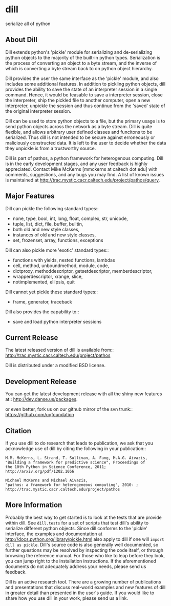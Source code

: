 dill
====
serialize all of python

About Dill
----------
Dill extends python's 'pickle' module for serializing and de-serializing
python objects to the majority of the built-in python types. Serialization
is the process of converting an object to a byte stream, and the inverse
of which is converting a byte stream back to on python object hierarchy.

Dill provides the user the same interface as the 'pickle' module, and
also includes some additional features. In addition to pickling python
objects, dill provides the ability to save the state of an interpreter
session in a single command.  Hence, it would be feasable to save a
interpreter session, close the interpreter, ship the pickled file to
another computer, open a new interpreter, unpickle the session and
thus continue from the 'saved' state of the original interpreter
session.

Dill can be used to store python objects to a file, but the primary
usage is to send python objects across the network as a byte stream.
Dill is quite flexible, and allows arbitrary user defined classes
and funcitons to be serialized.  Thus dill is not intended to be
secure against erroneously or maliciously constructed data. It is
left to the user to decide whether the data they unpickle is from
a trustworthy source.

Dill is part of pathos, a python framework for heterogenous computing.
Dill is in the early development stages, and any user feedback is
highly appreciated. Contact Mike McKerns [mmckerns at caltech dot edu]
with comments, suggestions, and any bugs you may find. A list of known
issues is maintained at http://trac.mystic.cacr.caltech.edu/project/pathos/query.


Major Features
--------------
Dill can pickle the following standard types::

* none, type, bool, int, long, float, complex, str, unicode,
* tuple, list, dict, file, buffer, builtin,
* both old and new style classes,
* instances of old and new style classes,
* set, frozenset, array, functions, exceptions

Dill can also pickle more 'exotic' standard types::

* functions with yields, nested functions, lambdas
* cell, method, unboundmethod, module, code,
* dictproxy, methoddescriptor, getsetdescriptor, memberdescriptor,
* wrapperdescriptor, xrange, slice,
* notimplemented, ellipsis, quit

Dill cannot yet pickle these standard types::

* frame, generator, traceback

Dill also provides the capability to::

* save and load python interpreter sessions

Current Release
---------------
The latest released version of dill is available from::
    http://trac.mystic.cacr.caltech.edu/project/pathos

Dill is distributed under a modified BSD license.

Development Release
-------------------
You can get the latest development release with all the shiny new features at::
    http://dev.danse.us/packages.

or even better, fork us on our github mirror of the svn trunk::
    https://github.com/uqfoundation

Citation
--------
If you use dill to do research that leads to publication, we ask that you
acknowledge use of dill by citing the following in your publication::

    M.M. McKerns, L. Strand, T. Sullivan, A. Fang, M.A.G. Aivazis,
    "Building a framework for predictive science", Proceedings of
    the 10th Python in Science Conference, 2011;
    http://arxiv.org/pdf/1202.1056

    Michael McKerns and Michael Aivazis,
    "pathos: a framework for heterogeneous computing", 2010- ;
    http://trac.mystic.cacr.caltech.edu/project/pathos

More Information
----------------
Probably the best way to get started is to look at the tests
that are provide within dill. See `dill.tests` for a set of scripts
that test dill's ability to serialize different python objects.
Since dill conforms to the 'pickle' interface, the examples and
documentation at http://docs.python.org/library/pickle.html also
apply to dill if one will `import dill as pickle`. Dill's source code is also generally well documented,
so further questions may be resolved by inspecting the code itself, or through 
browsing the reference manual. For those who like to leap before
they look, you can jump right to the installation instructions. If the aforementioned documents
do not adequately address your needs, please send us feedback.

Dill is an active research tool. There are a growing number of publications and presentations that
discuss real-world examples and new features of dill in greater detail than presented in the user's guide. 
If you would like to share how you use dill in your work, please send us a link.
